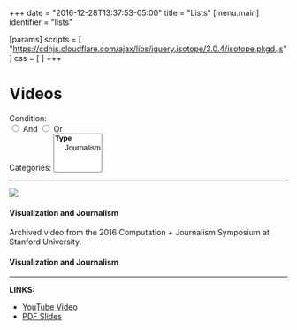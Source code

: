 +++
date = "2016-12-28T13:37:53-05:00"
title = "Lists"
[menu.main]
  identifier = "lists"

[params]
  scripts = [
    "https://cdnjs.cloudflare.com/ajax/libs/jquery.isotope/3.0.4/isotope.pkgd.js"
  ]
  css = [
  ]
+++

# Videos
<div>
    <label>Condition:</label>
    <div id="operation" class="btn-group" data-toggle="buttons">
        <label class="btn btn-primary">
            <input type="radio" name="options" value="and"> And </input>
        </label>
        <label class="btn btn-primary active">
            <input type="radio" name="options" value="or"> Or </input>
        </label>
    </div>
    <label>Categories:</label>
    <select id="filter-selector" multiple="multiple">
        <optgroup label="Type">
            <option value=".journalism">Journalism</option>
        </optgroup>
    </select>
</div>
<hr>

<div class="grid">
  <div class="deck journalism">
    <div class="card" onclick="flip(this)">
      <div class="front">
        <img src="/images/lists/videos/viz_and_journalism.png"></img>
        <h4>Visualization and Journalism</h4>
        <p>Archived video from the 2016 Computation + Journalism Symposium
        at Stanford University.</p>
      </div>
      <div class="back">
        <h4>Visualization and Journalism</h4>
        <hr>
        <p><strong>LINKS:</strong></p>
        <ul>
          <li><a href="https://www.youtube.com/watch?list=PL96WC0mmhVkwbLXFDN9jKVsfdbKfy1MCw&v=UKihJzHqipc">YouTube Video</a></li>
          <li><a href="http://www.cs.ubc.ca/~tmm/talks/cj16/cj16.pdf">PDF Slides</a></li>
        </ul>
      </div>
    </div>
  </div>
</div>